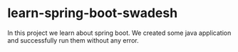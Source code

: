 # learn-spring-boot-swadesh
In this project we learn about spring boot. We created some java application and successfully run them without any error.
